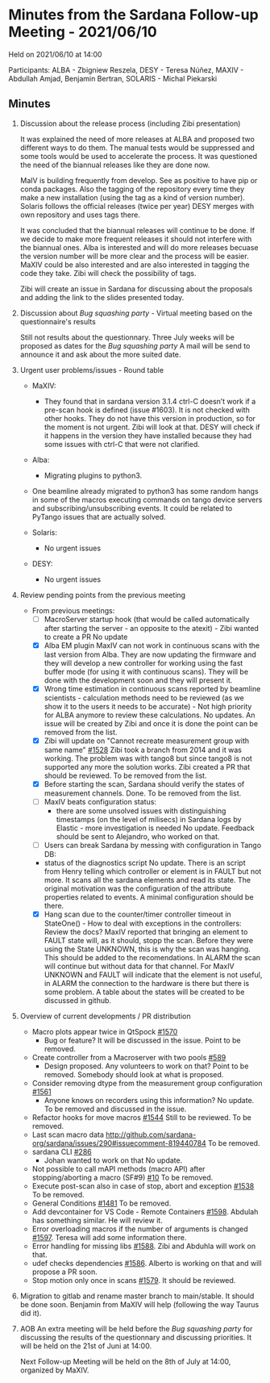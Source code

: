 # Minutes from the Sardana Follow-up Meeting - 2021/06/10

Held on 2021/06/10 at 14:00

Participants: ALBA - Zbigniew Reszela, DESY - Teresa Núñez, MAXIV - Abdullah Amjad, Benjamin Bertran, SOLARIS - Michal Piekarski

## Minutes

1. Discussion about the release process (including Zibi presentation)

   It was explained the need of more releases at ALBA and proposed two different
   ways to do them. The manual tests would be suppressed and some tools would
   be used to accelerate the process. It was questioned the need of the biannual
   releases like they are done now.

   MaIV is building frequently from develop. See as positive to have pip or conda
   packages. Also the tagging of the repository every time they make a new installation
   (using the tag as a kind of version number).
   Solaris follows the official releases (twice per year)
   DESY merges with own repository and uses tags there.

   It was concluded that the biannual releases will continue to be done.
   If we decide to make more frequent releases it should not interfere with the biannual ones.
   Alba is interested and will do more releases becuase the version number will be more clear
   and the process will be easier.
   MaXIV could be also interested and are also interested in tagging the code
   they take. Zibi will check the possibility of tags.
   
   Zibi will create an issue in Sardana for discussing about the proposals and adding the link to the
   slides presented today.
   
2. Discussion about _Bug squashing party_ - Virtual meeting based on the questionnaire's results

   Still not results about the questionnary.
   Three July weeks will be proposed as dates for the _Bug squashing party_
   A mail will be send to announce it and ask about the more suited date.
   
3. Urgent user problems/issues - Round table

   - MaXIV:
        - They found that in sardana version 3.1.4 ctrl-C doesn’t work if a pre-scan hook is defined (issue #1603).
          It is not checked with other hooks. They do not have this version in production, so for the moment
          is not urgent. Zibi will look at that.
          DESY will check if it happens in the version they have installed because they had some issues with ctrl-C
          that were not clarified.
   
    - Alba:
        - Migrating plugins to python3.
	- One beamline already migrated to python3  has some random hangs in some of the macros
          executing commands on tango device servers and subscribing/unsubscribing events.
	  It could be related to PyTango issues that are actually solved.

     - Solaris:
        - No urgent issues

     - DESY:
        - No urgent issues

   
4. Review pending points from the previous meeting
     - From previous meetings:
        - [ ] MacroServer startup hook (that would be called automatically after starting the server - an opposite to the atexit)
              - Zibi wanted to create a PR
	      No update
        - [x] Alba EM plugin
	      MaxIV can not work in continuous scans with the last version from Alba.
	      They are now updating the firmware and they will develop a new controller for working
	      using the fast buffer mode (for using it with continuous scans). They will be done with
	      the development soon and they will present it.
        - [x] Wrong time estimation in continuous scans reported by beamline scientists - calculation methods need to be reviewed (as we show it to the users
        it needs to be accurate) 
              - Not high priority for ALBA anymore to review these calculations.
	      No updates. An issue will be created by Zibi and once it is done the point can be removed
	      from the list.
        - [x] Zibi will update on "Cannot recreate measurement group with same name" [#1528](https://github.com/sardana-org/sardana/issues/1528)
	      Zibi took a branch from 2014 and it was working. The problem was with tango8 but since
	      tango8 is not supported any more the solution works. Zibi created a PR that should be
	      reviewed. To be removed from the list.
        - [x] Before starting the scan, Sardana should verify the states of measurement channels.
	      Done. To be removed from the list.
        - [ ] MaxIV beats configuration status:
            - there are some unsolved issues with distinguishing timestamps (on the level of milisecs) in Sardana logs by Elastic - more investigation is needed
	      No update. Feedback should be sent to Alejandro, who worked on that.
        - [ ] Users can break Sardana by messing with configuration in Tango DB:
	    - status of the diagnostics script
	      No update. There is an script from Henry telling which controller or element
	      is in FAULT but not more. It scans all the sardana elements and read its state.
	      The original motivation was the configuration of the attribute properties related
	      to events. A minimal configuration should be there.
        - [x] Hang scan due to the counter/timer controller timeout in StateOne() - How to deal with exceptions in the controllers: Review the docs?
              MaxIV reported that bringing an element to FAULT state will, as it should, stopp the scan.
	      Before they were using the State UNKNOWN, this is why the scan was hanging.
	      This should be added to the recomendations. In ALARM the
	      scan will continue but without data for that channel.
	      For MaxIV UNKNOWN and FAULT will indicate that the element is not useful, in
	      ALARM the connection to the hardware is there but there is some problem.
	      A table about the states will be created to be discussed in github.
    
5. Overview of current developments / PR distribution
    - Macro plots appear twice in QtSpock [#1570](https://github.com/sardana-org/sardana/issues/1570)
      - Bug or feature?
      It will be discussed in the issue. Point to be removed.
    - Create controller from a Macroserver with two pools [#589](https://github.com/sardana-org/sardana/issues/589)
      - Design proposed. Any volunteers to work on that?
      Point to be removed. Somebody should look at what is proposed.
    - Consider removing dtype from the measurement group configuration [#1561](https://github.com/sardana-org/sardana/issues/1561)
      - Anyone knows on recorders using this information?
      No update. To be removed and discussed in the issue.
    - Refactor hooks for move macros [#1544](https://github.com/sardana-org/sardana/pull/1544)
      Still to be reviewed. To be removed.
    - Last scan macro data http://github.com/sardana-org/sardana/issues/290#issuecomment-819440784
      To be removed.
    - sardana CLI [#286](https://github.com/sardana-org/sardana/issues/286)
      - Johan wanted to work on that
      No update.
    - Not possible to call mAPI methods (macro API) after stopping/aborting a macro (SF#9) [#10](https://github.com/sardana-org/sardana/issues/10)
      To be removed.
    - Execute post-scan also in case of stop, abort and exception [#1538](https://github.com/sardana-org/sardana/pull/1538)
      To be removed.
    - General Conditions [#1481](https://github.com/sardana-org/sardana/pull/1481)
      To be removed.
    - Add devcontainer for VS Code - Remote Containers [#1598](https://github.com/sardana-org/sardana/pull/1598).
      Abdulah has something similar. He will review it.
    - Error overloading macros if the number of arguments is changed [#1597](https://github.com/sardana-org/sardana/issues/1597).
      Teresa will add some information there.
    - Error handling for missing libs [#1588](https://github.com/sardana-org/sardana/pull/1588).
      Zibi and Abduhla will work on that.
    - udef checks dependencies [#1586](https://github.com/sardana-org/sardana/issues/1586).
      Alberto is working on that and will propose a PR soon.
    - Stop motion only once in scans [#1579](https://github.com/sardana-org/sardana/pull/1579).
      It should be reviewed. 

6. Migration to gitlab and rename master branch to main/stable.
    It should be done soon. Benjamin from MaXIV will help (following
    the way Taurus did it).
   
7. AOB
   An extra meeting will be held before the _Bug squashing party_ for discussing the results of the
   questionnary and discussing priorities. It will be held on the 21st of Juni at 14:00.
   
   Next Follow-up Meeting will be held on the 8th of July at 14:00, organized by MaXIV.
